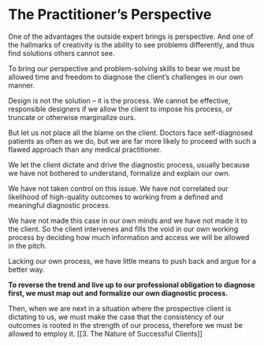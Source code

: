 # The Practitioner’s Perspective

One of the advantages the outside expert brings is perspective. And one of the hallmarks of creativity is the ability to see problems differently, and thus find solutions others cannot see. 

To bring our perspective and problem-solving skills to bear we must be allowed time and freedom to diagnose the client’s challenges in our own manner. 

Design is not the solution – it is the process. 
We cannot be effective, responsible designers if we allow the client to impose his process, or truncate or otherwise marginalize ours.

But let us not place all the blame on the client. Doctors face self-diagnosed patients as often as we do, but we are far more likely to proceed with such a flawed approach than any medical practitioner. 

We let the client dictate and drive the diagnostic process, usually because we have not bothered to understand, formalize and explain our own. 

We have not taken control on this issue. We have not correlated our likelihood of high-quality outcomes to working from a defined and meaningful diagnostic process. 

We have not made this case in our own minds and we have not made it to the client. So the client intervenes and fills the void in our own working process by deciding how much information and access we will be allowed in the pitch. 

Lacking our own process, we have little means to push back and argue for a better way.

**To reverse the trend and live up to our professional obligation to diagnose first, we must map out and formalize our own diagnostic process.**

Then, when we are next in a situation where the prospective client is dictating to us, we must make the case that the consistency of our outcomes is rooted in the strength of our process, therefore we must be allowed to employ it.
[[3. The Nature of Successful Clients]]